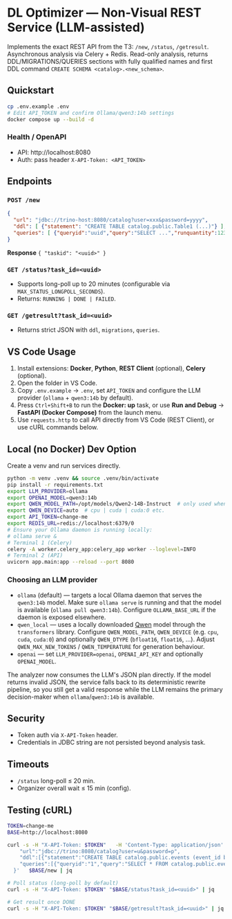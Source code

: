 # DL Optimizer — Non-Visual REST Service (LLM-assisted)

Implements the exact REST API from the ТЗ: `/new`, `/status`, `/getresult`. Asynchronous analysis via Celery + Redis. Read-only analysis, returns DDL/MIGRATIONS/QUERIES sections with fully qualified names and first DDL command `CREATE SCHEMA <catalog>.<new_schema>`.

## Quickstart

```bash
cp .env.example .env
# Edit API_TOKEN and confirm Ollama/qwen3:14b settings
docker compose up --build -d
```

### Health / OpenAPI
- API: http://localhost:8080
- Auth: pass header `X-API-Token: <API_TOKEN>`

## Endpoints

### `POST /new`
```json
{
  "url": "jdbc://trino-host:8080/catalog?user=xxx&password=yyyy",
  "ddl": [ {"statement": "CREATE TABLE catalog.public.Table1 (...)"} ],
  "queries": [ {"queryid":"uuid","query":"SELECT ...","runquantity":123} ]
}
```
**Response** `{ "taskid": "<uuid>" }`

### `GET /status?task_id=<uuid>`
- Supports long-poll up to 20 minutes (configurable via `MAX_STATUS_LONGPOLL_SECONDS`).
- Returns: `RUNNING | DONE | FAILED`.

### `GET /getresult?task_id=<uuid>`
- Returns strict JSON with `ddl`, `migrations`, `queries`.

## VS Code Usage
1. Install extensions: **Docker**, **Python**, **REST Client** (optional), **Celery** (optional).
2. Open the folder in VS Code.
3. Copy `.env.example` → `.env`, set `API_TOKEN` and configure the LLM provider (`ollama` + `qwen3:14b` by default).
4. Press `Ctrl+Shift+B` to run the **Docker: up** task, or use **Run and Debug** → **FastAPI (Docker Compose)** from the launch menu.
5. Use `requests.http` to call API directly from VS Code (REST Client), or use cURL commands below.

## Local (no Docker) Dev Option
Create a venv and run services directly.
```bash
python -m venv .venv && source .venv/bin/activate
pip install -r requirements.txt
export LLM_PROVIDER=ollama
export OPENAI_MODEL=qwen3:14b
export QWEN_MODEL_PATH=/opt/models/Qwen2-14B-Instruct  # only used when LLM_PROVIDER=qwen_local
export QWEN_DEVICE=auto  # cpu | cuda | cuda:0 etc.
export API_TOKEN=change-me
export REDIS_URL=redis://localhost:6379/0
# Ensure your Ollama daemon is running locally:
# ollama serve &
# Terminal 1 (Celery)
celery -A worker.celery_app:celery_app worker --loglevel=INFO
# Terminal 2 (API)
uvicorn app.main:app --reload --port 8080
```

### Choosing an LLM provider

- `ollama` (default) — targets a local Ollama daemon that serves the `qwen3:14b` model. Make sure `ollama serve`
  is running and that the model is available (`ollama pull qwen3:14b`). Configure `OLLAMA_BASE_URL` if the daemon is
  exposed elsewhere.
- `qwen_local` — uses a locally downloaded [Qwen](https://huggingface.co/Qwen) model through the `transformers`
  library. Configure `QWEN_MODEL_PATH`, `QWEN_DEVICE` (e.g. `cpu`, `cuda`, `cuda:0`) and optionally `QWEN_DTYPE`
  (`bfloat16`, `float16`, ...). Adjust `QWEN_MAX_NEW_TOKENS` / `QWEN_TEMPERATURE` for generation behaviour.
- `openai` — set `LLM_PROVIDER=openai`, `OPENAI_API_KEY` and optionally `OPENAI_MODEL`.

The analyzer now consumes the LLM's JSON plan directly. If the model returns invalid JSON, the service falls back to
its deterministic rewrite pipeline, so you still get a valid response while the LLM remains the primary decision-maker
when `ollama`/`qwen3:14b` is available.

## Security
- Token auth via `X-API-Token` header.
- Credentials in JDBC string are not persisted beyond analysis task.

## Timeouts
- `/status` long-poll ≤ 20 min.
- Organizer overall wait ≤ 15 min (config).

## Testing (cURL)
```bash
TOKEN=change-me
BASE=http://localhost:8080

curl -s -H "X-API-Token: $TOKEN"   -H 'Content-Type: application/json'   -d '{
    "url":"jdbc://trino:8080/catalog?user=u&password=p",
    "ddl":[{"statement":"CREATE TABLE catalog.public.events (event_id bigint)"}],
    "queries":[{"queryid":"1","query":"SELECT * FROM catalog.public.events","runquantity":10}]
  }'   $BASE/new | jq

# Poll status (long-poll by default)
curl -s -H "X-API-Token: $TOKEN" "$BASE/status?task_id=<uuid>" | jq

# Get result once DONE
curl -s -H "X-API-Token: $TOKEN" "$BASE/getresult?task_id=<uuid>" | jq
```
